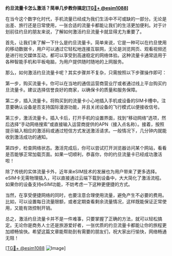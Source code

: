**约旦流量卡怎么激活？简单几步教你搞定[[TG💪+ @esim1088](https://t.me/s/esim1088)]**

在当今这个数字化时代，手机流量已经成为我们生活中不可或缺的一部分。无论是出差、旅行还是日常使用，一张合适的流量卡都能让我们的生活更加便利。对于计划前往约旦的朋友来说，了解如何激活约旦流量卡就显得尤为重要了。

首先，让我们来了解一下什么是约旦流量卡。简单来说，它是一种可以在约旦使用的移动数据卡，用户可以通过它轻松地连接互联网，无论是浏览网页、观看视频还是进行社交媒体互动，都可以享受到高速稳定的网络体验。这种流量卡通常适用于各种智能手机和平板电脑，为用户提供随时随地的上网服务。

那么，如何激活约旦流量卡呢？其实步骤并不复杂，只需按照以下步骤操作即可：

第一步，购买流量卡。你可以在当地的通信运营商营业厅或者通过线上平台购买约旦流量卡。建议选择信誉良好的商家，以确保卡的质量和服务保障。

第二步，插入流量卡。将购买到的流量卡小心地插入手机或设备的SIM卡槽中。注意要确认设备是否支持国际漫游功能，并且关闭设备的飞行模式以便接收信号。

第三步，激活流量卡。插入卡后，打开手机的设置界面，找到“移动网络”选项，然后选择“手动网络搜索”或直接输入运营商提供的APN（接入点名称）。接着，按照提示输入相应的激活码或通过短信方式发送激活请求。一般情况下，几分钟内就能收到激活成功的通知。

第四步，检查网络状态。激活完成后，你可以尝试打开浏览器访问某个网站，看看是否能够正常加载页面。如果一切顺利，恭喜你，你的约旦流量卡已经成功激活啦！

除了传统的实体流量卡外，近年来eSIM技术的发展也为用户带来了更多选择。eSIM卡无需物理插入，可以直接通过云端下载到设备中，大大简化了激活流程。如果你的设备支持eSIM功能，不妨考虑一下这种更便捷的方式。

当然，在享受便捷网络的同时，也要注意合理使用流量，避免产生不必要的费用。比如，可以设置每日流量限额，或者定期查看剩余流量情况，这样既能保证正常使用，又能有效控制开销。

总之，激活约旦流量卡并不是一件难事，只要掌握了正确的方法，就可以轻松搞定。无论你是商务人士还是旅游爱好者，一张优质的约旦流量卡都能让你的旅程更加顺畅愉快。希望这篇文章能帮助到有需要的朋友们，祝大家出行愉快，网络畅通无阻！

[[TG💪+ @esim1088](https://t.me/s/esim1088) ![Image](https://i.postimg.cc/4NQfJmqS/Snipaste-2025-05-13-00-14-12.png)]